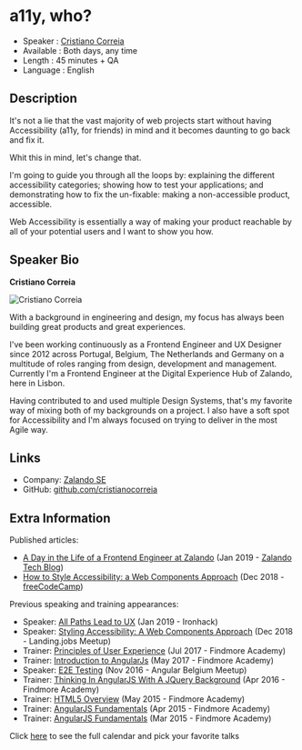 a11y, who?
=========================

* Speaker   : [Cristiano Correia](https://pixels.camp/cristianocorreia)
* Available : Both days, any time
* Length    : 45 minutes + QA
* Language  : English

Description
-----------

It's not a lie that the vast majority of web projects start without having Accessibility (a11y, for friends) in mind and it becomes daunting to go back and fix it.

Whit this in mind, let's change that.

I'm going to guide you through all the loops by: explaining the different accessibility categories; showing how to test your applications; and demonstrating how to fix the un-fixable: making a non-accessible product, accessible.

Web Accessibility is essentially a way of making your product reachable by all of your potential users and I want to show you how.

Speaker Bio
-----------

**Cristiano Correia**

![Cristiano Correia](https://avatars3.githubusercontent.com/u/4750068?v=4)

With a background in engineering and design, my focus has always been building great products and great experiences.

I've been working continuously as a Frontend Engineer and UX Designer since 2012 across Portugal, Belgium, The Netherlands and Germany on a multitude of roles ranging from design, development and management. Currently I'm a Frontend Engineer at the Digital Experience Hub of Zalando, here in Lisbon.

Having contributed to and used multiple Design Systems, that's my favorite way of mixing both of my backgrounds on a project. I also have a soft spot for Accessibility and I'm always focused on trying to deliver in the most Agile way.

Links
-----

* Company: [Zalando SE](https://github.com/zalando)
* GitHub: [github.com/cristianocorreia](https://github.com/cristianocorreia)

Extra Information
-----------------

Published articles:

* [A Day in the Life of a Frontend Engineer at Zalando](https://jobs.zalando.com/tech/blog/frontend-engineer-zalando/) (Jan 2019 - [Zalando Tech Blog](https://jobs.zalando.com/tech/blog/))
* [How to Style Accessibility: a Web Components Approach](https://medium.freecodecamp.org/styling-accessibility-a-web-components-approach-dc2aa8123eb2) (Dec 2018 - [freeCodeCamp]())

Previous speaking and training appearances:
* Speaker: [All Paths Lead to UX](https://www.meetup.com/ironhack-lisbon/events/258125917/) (Jan 2019 - Ironhack)
* Speaker: [Styling Accessibility: A Web Components Approach](https://www.meetup.com/landing_jobs/events/256720438/) (Dec 2018 - Landing.jobs Meetup)
* Trainer: [Principles of User Experience](http://academy.findmore.pt/learning-areas/development/principles-of-user-experience-ux) (Jul 2017 - Findmore Academy)
* Trainer: [Introduction to AngularJs](http://academy.findmore.pt/learning-areas/development/introduction-to-angularjs) (May 2017 - Findmore Academy)
* Speaker: [E2E Testing](https://www.meetup.com/de-DE/Angular-Belgium/events/235752358/) (Nov 2016 - Angular Belgium Meetup)
* Trainer: [Thinking In AngularJS With A JQuery Background](http://academy.findmore.pt/learning-areas/development/thinking-in-angularjs-with-a-jquery-background) (Apr 2016 - Findmore Academy)
* Trainer: [HTML5 Overview](http://academy.findmore.pt/learning-areas/development/html5-overview
) (May 2015 - Findmore Academy)
* Trainer: [AngularJS Fundamentals](http://academy.findmore.pt/learning-areas/development/angularjs-fundamentals-new-session) (Apr 2015 - Findmore Academy)
* Trainer: [AngularJS Fundamentals](http://academy.findmore.pt/learning-areas/development/angularjs-fundamentals
) (Mar 2015 - Findmore Academy)

Click [here][1] to see the full calendar and pick your favorite talks

[1]: https://pixels.camp/schedule/
